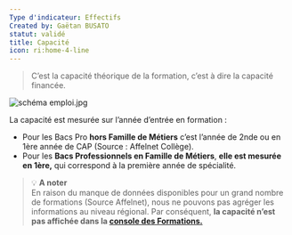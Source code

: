 ```yaml
---
Type d'indicateur: Effectifs
Created by: Gaëtan BUSATO
statut: validé
title: Capacité
icon: ri:home-4-line
---
```


> C’est la capacité théorique de la formation, c’est à dire la capacité financée.

![schéma emploi.jpg](glossaire/schema_emploi.jpg)

La capacité est mesurée sur l’année d’entrée en formation :

- Pour les Bacs Pro **hors Famille de Métiers** c’est l’année de 2nde ou en 1ère année de CAP (Source : Affelnet Collège).
- Pour les **Bacs Professionnels en Famille de Métiers**, **elle est mesurée en 1ère,** qui correspond à la première année de spécialité.

> 💡 **A noter**  
> En raison du manque de données disponibles pour un grand nombre de formations (Source Affelnet), nous ne pouvons pas agréger les informations au niveau régional. Par conséquent, **la capacité n’est pas affichée dans la [console des Formations.](https://orion.inserjeunes.beta.gouv.fr/console/formations)**
